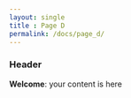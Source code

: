 ```yaml
---
layout: single
title : Page D
permalink: /docs/page_d/
---
```


### Header
**Welcome**: your content is here
